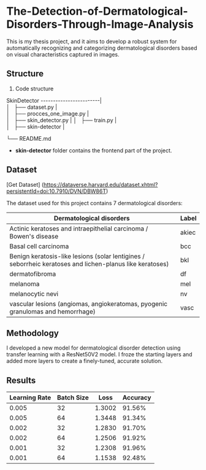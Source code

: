 # The-Detection-of-Dermatological-Disorders-Through-Image-Analysis

This is my thesis project, and it aims to develop a robust system for automatically recognizing and categorizing dermatological disorders based on visual characteristics captured in images.

**Structure**
-

1. Code structure

SkinDetector
------------------------|     
 │   ├── dataset.py      |           
 │   ├── procces_one_image.py    |            
 │   ├── skin_detector.py |
 │   ├── train.py          |       
 │   ├── skin-detector          |      
 
 └── README.md     

 * **skin-detector** folder contains the frontend part of the project.


**Dataset**
-

[Get Dataset] (https://dataverse.harvard.edu/dataset.xhtml?persistentId=doi:10.7910/DVN/DBW86T)

The dataset used for this project contains 7 dermatological disorders:


Dermatological disorders | Label | 
------------ | ------------- | 
Actinic keratoses and intraepithelial carcinoma / Bowen's disease | akiec | 
Basal cell carcinoma | bcc |
Benign keratosis-like lesions (solar lentigines / seborrheic keratoses and lichen-planus like keratoses) | bkl | 
dermatofibroma | df | 
melanoma | mel | 
melanocytic nevi | nv | 
vascular lesions (angiomas, angiokeratomas, pyogenic granulomas and hemorrhage)  | vasc | 

**Methodology**
-

 I developed a new model for dermatological disorder detection using transfer learning with a ResNet50V2 model. I froze the starting layers and added more layers to create a finely-tuned, accurate solution.

 
**Results**
-

Learning Rate | Batch Size | Loss| Accuracy
------------ | ------------- | ------------- | ------------- | 
0.005 | 32 | 1.3002 | 91.56%
0.005| 64 | 1.3448 | 91.34%
0.002 | 32 | 1.2830 | 91.70%
0.002 | 64 | 1.2506 | 91.92%
0.001 | 32 | 1.2308 | 91.96%
0.001 | 64 | 1.1538 | 92.48%






